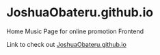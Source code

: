 # JoshuaObateru.github.io
Home Music Page for online promotion Frontend

Link to check out  [JoshuaObateru.github.io](JoshuaObateru.github.io)
